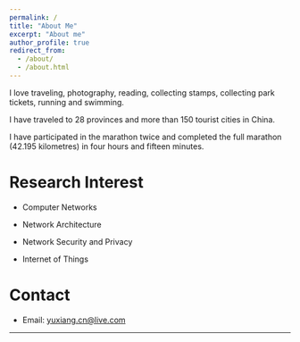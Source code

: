 ```yaml
---
permalink: /
title: "About Me"
excerpt: "About me"
author_profile: true
redirect_from: 
  - /about/
  - /about.html
---
```


I love traveling, photography, reading, collecting stamps, collecting park tickets, running and swimming.

I have traveled to 28 provinces and more than 150 tourist cities in China.

I have participated in the marathon twice and completed the full marathon (42.195 kilometres) in four hours and fifteen minutes.


Research Interest
======

* Computer Networks

* Network Architecture

* Network Security and Privacy

* Internet of Things


Contact
======

* Email: <a alt="address" href="mailto:&#121;&#117;&#120;&#105;&#97;&#110;&#103;&#46;&#99;&#110;&#64;&#108;&#105;&#118;&#101;&#46;&#99;&#111;&#109;">&#121;&#117;&#120;&#105;&#97;&#110;&#103;&#46;&#99;&#110;&#64;&#108;&#105;&#118;&#101;&#46;&#99;&#111;&#109;</a>


---
